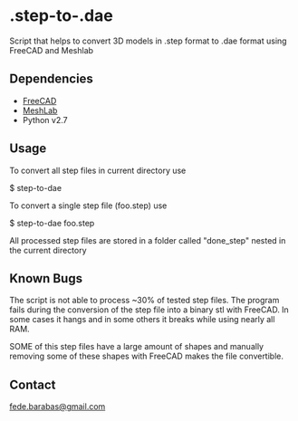 .step-to-.dae
=============

Script that helps to convert 3D models in .step format to .dae format using FreeCAD and Meshlab


Dependencies
------------

* [FreeCAD](http://sourceforge.net/apps/mediawiki/free-cad/index.php?title=Main_Page)
* [MeshLab](http://meshlab.sourceforge.net/)
* Python v2.7


Usage
------------

To convert all step files in current directory use

$ step-to-dae 

To convert a single step file (foo.step) use

$ step-to-dae foo.step

All processed step files are stored in a folder called "done_step" nested in the current directory


Known Bugs
------------

The script is not able to process ~30% of tested step files. The program fails during the conversion of the step file into a binary stl with FreeCAD. In some cases it hangs and in some others it breaks while using nearly all RAM.

SOME of this step files have a large amount of shapes and manually removing some of these shapes with FreeCAD makes the file convertible.


Contact
------------

[fede.barabas@gmail.com](mailto:fede.barabas@gmail.com)
